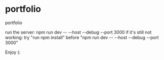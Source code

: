 # portfolio
portfolio

run the server:
npm run dev -- --host --debug --port 3000
if it's still not working: try "run npm install" before "npm run dev -- --host --debug --port 3000"

Enjoy (:
